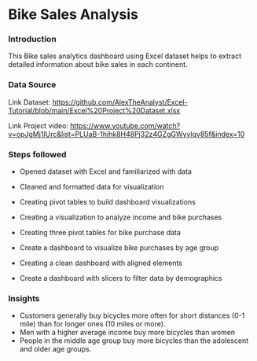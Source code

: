 # Bike Sales Analysis


### Introduction

This Bike sales analytics dashboard using Excel dataset helps to extract detailed information about bike sales in each continent.


### Data Source

Link Dataset: https://github.com/AlexTheAnalyst/Excel-Tutorial/blob/main/Excel%20Project%20Dataset.xlsx

Link Project video: https://www.youtube.com/watch?v=opJgMj1IUrc&list=PLUaB-1hjhk8H48Pj32z4GZgGWyylqv85f&index=10


### Steps followed

- Opened dataset with Excel and familiarized with data

- Cleaned and formatted data for visualization

- Creating pivot tables to build dashboard visualizations

- Creating a visualization to analyze income and bike purchases

- Creating three pivot tables for bike purchase data

- Create a dashboard to visualize bike purchases by age group

- Creating a clean dashboard with aligned elements

- Create a dashboard with slicers to filter data by demographics


### Insights

- Customers generally buy bicycles more often for short distances (0-1 mile) than for longer ones (10 miles or more).
- Men with a higher average income buy more bicycles than women
- People in the middle age group buy more bicycles than the adolescent and older age groups.

